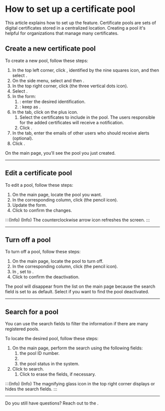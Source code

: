 # How to set up a certificate pool 

This article explains how to set up the  feature. Certificate pools are sets of digital certificates stored in a centralized location. Creating a pool it's helpful for organizations that manage many certificates.

## Create a new certificate pool

To create a new pool, follow these steps:

1. In the top left corner, click , identified by the nine squares icon, and then select .
2. On the side menu, select  and then .
3. In the top right corner, click  (the three vertical dots icon).
4. Select .
5. In the  form:
    1. : enter the desired identification.
    2. : keep as .
6. In the  tab, click on the plus icon.
    1. Select the certificates to include in the pool. The users responsible for the added certificates will receive a notification. 
    2. Click .
7. In the  tab, enter the emails of other users who should receive alerts (optional).
8. Click . 

On the  main page, you'll see the pool you just created. 
***
## Edit a certificate pool

To edit a pool, follow these steps:

1. On the  main page, locate the pool you want.
2. In the corresponding  column, click  (the pencil icon).
3. Update the form.
4. Click  to confirm the changes.

:::(Info) (Info)
The counterclockwise arrow icon refreshes the screen.
:::
***
## Turn off a pool
To turn off a pool, follow these steps:

1. On the  main page, locate the pool to turn off.
2. In the corresponding  column, click  (the pencil icon).
3. In , set to .
4. Click  to confirm the deactivation.

The pool will disappear from the list on the main page because the search field  is set to  as default. Select  if you want to find the pool deactivated. 
***
## Search for a pool
You can use the search fields to filter the information if there are many registered pools.

To locate the desired pool, follow these steps:

1. On the  main page, perform the search using the following fields:
    1.  the pool ID number.
    2.  
    3.  the pool status in the system.
2. Click  to search.
    1. Click  to erase the fields, if necessary.

:::(Info) (Info)
The magnifying glass icon in the top right corner displays or hides the search fields.
:::
***
Do you still have questions? Reach out to the .